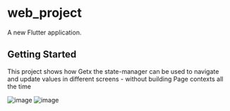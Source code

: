 # web_project

A new Flutter application.

## Getting Started

This project shows how Getx the state-manager can be used to navigate and update values in different screens - without building Page contexts all the time


![image](https://user-images.githubusercontent.com/59558890/210157730-8fefbaae-1f1b-4423-9262-d2d92d90d0d2.png)
![image](https://user-images.githubusercontent.com/59558890/210157734-ce60b262-2a52-4126-a4e6-0a0286006e91.png)
